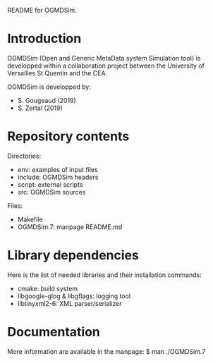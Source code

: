 README for OGMDSim.

# Introduction

OGMDSim (Open and Generic MetaData system Simulation tool) is developped within a collaboration project between the University of Versailles St Quentin and the CEA.

OGMDSim is developped by:
- S. Gougeaud (2019)
- S. Zertal (2019)

# Repository contents

Directories:
- env: examples of input files
- include: OGMDSim headers
- script: external scripts
- src: OGMDSim sources

Files:
- Makefile
- OGMDSim.7: manpage
README.md

# Library dependencies

Here is the list of needed libraries and their installation commands:
- cmake: build system
- libgoogle-glog & libgflags: logging tool
- libtinyxml2-6: XML parser/serializer

# Documentation

More information are available in the manpage:
$ man ./OGMDSim.7

